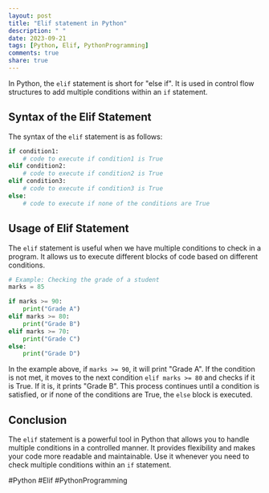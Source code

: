 ```yaml
---
layout: post
title: "Elif statement in Python"
description: " "
date: 2023-09-21
tags: [Python, Elif, PythonProgramming]
comments: true
share: true
---
```


In Python, the `elif` statement is short for "else if". It is used in control flow structures to add multiple conditions within an `if` statement.

## Syntax of the Elif Statement
The syntax of the `elif` statement is as follows:

```python
if condition1:
    # code to execute if condition1 is True
elif condition2:
    # code to execute if condition2 is True
elif condition3:
    # code to execute if condition3 is True
else:
    # code to execute if none of the conditions are True
```

## Usage of Elif Statement

The `elif` statement is useful when we have multiple conditions to check in a program. It allows us to execute different blocks of code based on different conditions.

```python
# Example: Checking the grade of a student
marks = 85

if marks >= 90:
    print("Grade A")
elif marks >= 80:
    print("Grade B")
elif marks >= 70:
    print("Grade C")
else:
    print("Grade D")
```

In the example above, if `marks >= 90`, it will print "Grade A". If the condition is not met, it moves to the next condition `elif marks >= 80` and checks if it is True. If it is, it prints "Grade B". This process continues until a condition is satisfied, or if none of the conditions are True, the `else` block is executed.

## Conclusion

The `elif` statement is a powerful tool in Python that allows you to handle multiple conditions in a controlled manner. It provides flexibility and makes your code more readable and maintainable. Use it whenever you need to check multiple conditions within an `if` statement.

#Python #Elif #PythonProgramming